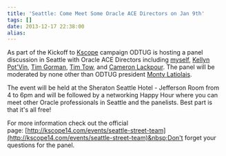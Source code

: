 ```yaml
---
title: 'Seattle: Come Meet Some Oracle ACE Directors on Jan 9th'
tags: []
date: 2013-12-17 22:38:00
alias:
---
```


As part of the Kickoff to [Kscope](http://kscope14.com/) campaign ODTUG is hosting a panel discussion in Seattle with Oracle ACE Directors including [myself](http://twitter.com/martindsouza),&nbsp;[Kellyn Pot'Vin](https://twitter.com/DBAKevlar), [Tim Gorman](https://twitter.com/timothyjgorman), [Tim Tow](https://twitter.com/timtow), and [Cameron Lackpour](https://twitter.com/CameronLackpour). The panel will be moderated by none other than ODTUG president [Monty&nbsp;Latiolais](https://twitter.com/monty_odtug).

The event will be held at the&nbsp;Sheraton Seattle Hotel - Jefferson Room from 4 to 6pm and will be followed by a networking Happy Hour where you can meet other Oracle professionals in Seattle and the panelists. Best part is that it's all free!

For more information check out the official page:&nbsp;[http://kscope14.com/events/seattle-street-team](http://kscope14.com/events/seattle-street-team)&nbsp;Don't forget your questions for the panel.